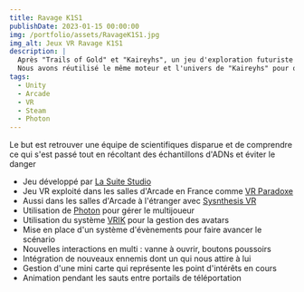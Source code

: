 ```yaml
---
title: Ravage K1S1
publishDate: 2023-01-15 00:00:00
img: /portfolio/assets/RavageK1S1.jpg
img_alt: Jeux VR Ravage K1S1
description: |
  Après "Trails of Gold" et "Kaireyhs", un jeu d'exploration futuriste a été développé par La Suite Studio : "Ravage K1S1".
  Nous avons réutilisé le même moteur et l'univers de "Kaireyhs" pour offrir une nouvelle aventure avec un côté plus terrifiant.
tags:
  - Unity
  - Arcade
  - VR
  - Steam
  - Photon
---
```

<p>
  Le but est retrouver une équipe de scientifiques disparue et de comprendre ce qui s'est passé tout en récoltant des échantillons d'ADNs et éviter le danger
</p>
<div>
  <p>
    <ul>
      <li>Jeu développé par <a href ="https://www.linkedin.com/company/la-suite-studio/" target="_blank">La Suite Studio</a>
      <li>Jeu VR exploité dans les salles d'Arcade en France comme <a href ="https://www.vr-paradoxe.re/nos-jeux/ravage-k1s1/" target="_blank"> VR Paradoxe</a> 
      <li>Aussi dans les salles d'Arcade à l'étranger avec <a href ="https://games.synthesisvr.com/games/ravage-k1s1" target="_blank"> Sysnthesis VR</a>
      <li>Utilisation de <a href ="https://www.photonengine.com/#" target="_blank"> Photon</a> pour gérer le multijoueur
      <li>Utilisation du système <a href ="http://www.root-motion.com/finalikdox/html/page16.html" target="_blank"> VRIK</a> pour la gestion des avatars
      <li>Mise en place d'un système d'évènements pour faire avancer le scénario
      <li>Nouvelles interactions en multi : vanne à ouvrir, boutons poussoirs
      <li>Intégration de nouveaux ennemis dont un qui nous attire à lui
      <li>Gestion d'une mini carte qui représente les point d'intérêts en cours
      <li>Animation pendant les sauts entre portails de téléportation
    </ul>
  </p>
</div>


